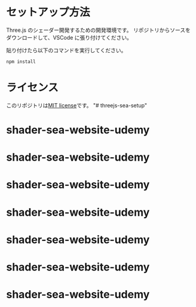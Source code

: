 # セットアップ方法

Three.js のシェーダー開発するための開発環境です。
リポジトリからソースをダウンロードして、VSCode に張り付けてください。

貼り付けたら以下のコマンドを実行してください。

```bash
npm install
```

# ライセンス

このリポジトリは[MIT license](https://en.wikipedia.org/wiki/MIT_License)です。
"# threejs-sea-setup" 
# shader-sea-website-udemy
# shader-sea-website-udemy
# shader-sea-website-udemy
# shader-sea-website-udemy
# shader-sea-website-udemy
# shader-sea-website-udemy
# shader-sea-website-udemy
